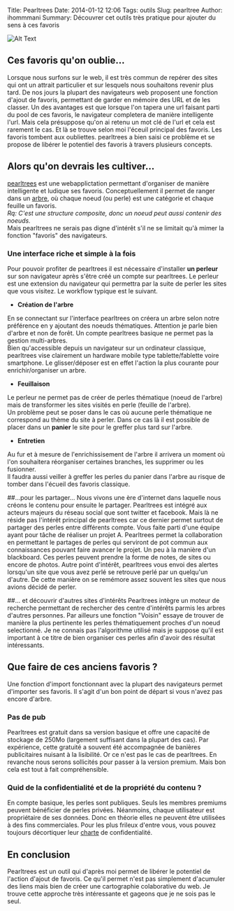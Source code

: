 Title: Pearltrees
Date: 2014-01-12 12:06
Tags: outils
Slug: pearltree
Author: ihommmani
Summary: Découvrer cet outils très pratique pour ajouter du sens à ces favoris

![Alt Text]({filename}/images/pearltrees-logo.jpg)

## Ces favoris qu'on oublie...

Lorsque nous surfons sur le web, il est très commun de repérer des sites qui ont un attrait particulier et sur lesquels nous souhaitons revenir plus tard.
De nos jours la plupart des navigateurs web proposent une fonction d'ajout de favoris, permettant de garder en mémoire des URL et de les classer. 
Un des avantages est que lorsque l'on tapera une url faisant parti du pool de ces favoris, le navigateur completera de manière intelligente l'url.
Mais cela présuppose qu'on ai retenu un mot clé de l'url et cela est rarement le cas. 
Et là se trouve selon moi l'éceuil principal des favoris. Les favoris tombent aux oubliettes.
pearltrees a bien saisi ce problème et se propose de libérer le potentiel des favoris à travers plusieurs concepts.

## Alors qu'on devrais les cultiver...
[pearltrees](http://www.pearltrees.com/ "pearltrees") est une webapplictation permettant d'organiser de manière intelligente et ludique ses favoris.
Conceptuellement il permet de ranger dans un [arbre](http://fr.wikipedia.org/wiki/Arbre_(graphe) "arbre"), où chaque noeud (ou perle) est une catégorie et chaque feuille un favoris.  
*Rq: C'est une structure composite, donc un noeud peut aussi contenir des noeuds.*  
Mais pearltrees ne serais pas digne d'intérêt s'il ne se limitait qu'à mimer la fonction "favoris" des navigateurs.  

### Une interface riche et simple à la fois
Pour pouvoir profiter de pearltrees il est nécessaire d'installer **un perleur** sur son navigateur après s'être créé un compte sur pearltrees. 
Le perleur est une extension du navigateur qui permettra par la suite de perler les sites que vous visitez.
Le workflow typique est le suivant. 

* **Création de l'arbre**

En se connectant sur l'interface pearltrees on créera un arbre selon notre préférence en y ajoutant des noeuds thématiques. Attention je parle bien d'arbre et non de forêt. Un compte pearltrees basique ne permet pas la gestion multi-arbres.  
Bien qu'accessible depuis un navigateur sur un ordinateur classique, pearltrees vise clairement un hardware mobile type tablette/fablette voire smartphone. 
Le glisser/déposer est en effet l'action la plus courante pour enrichir/organiser un arbre. 

* **Feuillaison**

Le perleur ne permet pas de créer de perles thématique (noeud de l'arbre) mais de transformer les sites visités en perle (feuille de l'arbre).  
Un problème peut se poser dans le cas où aucune perle thématique ne correspond au thème du site à perler.
Dans ce cas là il est possible de placer dans un **panier** le site pour le greffer plus tard sur l'arbre.

* **Entretien**

Au fur et à mesure de l'enrichissisement de l'arbre il arrivera un moment où l'on souhaitera réorganiser certaines branches, les supprimer ou les fusionner.  
Il faudra aussi veiller à greffer les perles du panier dans l'arbre au risque de tomber dans l'écueil des favoris classique. 

##...pour les partager...
Nous vivons une ère d'internet dans laquelle nous créons le contenu pour ensuite le partager. Pearltrees est intégré aux acteurs majeurs du réseau social que sont twitter et facebook. Mais là ne réside pas l'intérêt principal de pearltrees car ce dernier permet surtout de partager des perles entre différents compte. 
Vous faite parti d'une équipe ayant pour tâche de réaliser un projet A. 
Pearltrees permet la collaboration en permettant le partages de perles qui serviront de pot commun aux connaissances pouvant faire avancer le projet. Un peu à la manière d'un blackboard. Ces perles peuvent prendre la forme de notes, de sites ou encore de photos.
Autre point d'intérêt, pearltrees vous envoi des alertes lorsqu'un site que vous avez perlé se retrouve perlé par un quelqu'un d'autre. De cette manière on se remémore assez souvent les sites que nous avions décidé de perler.

##... et découvrir d'autres sites d'intérêts
Pearltrees intègre un moteur de recherche permettant de rechercher des centre d'intérêts parmis les arbres d'autres personnes. 
Par ailleurs une fonction "Voisin" essaye de trouver de manière la plus pertinente les perles thématiquement proches d'un noeud selectionné.
Je ne connais pas l'algorithme utilisé mais je suppose qu'il est important à ce titre de bien organiser ces perles afin d'avoir des résultat intéressants.


## Que faire de ces anciens favoris ?
Une fonction d'import fonctionnant avec la plupart des navigateurs permet d'importer ses favoris. 
Il s'agit d'un bon point de départ si vous n'avez pas encore d'arbre.


### Pas de pub
Pearltrees est gratuit dans sa version basique et offre une capacité de stockage de 250Mo (largement suffisant dans la plupart des cas). Par expérience, cette gratuité a souvent été accompagnée de banières publicitaires nuisant à la lisibilité. 
Or ce n'est pas le cas de pearltrees. En revanche nous serons sollicités pour passer à la version premium. Mais bon cela est tout à fait compréhensible.

### Quid de la confidentialité et de la propriété du contenu ?
En compte basique, les perles sont publiques. Seuls les membres premiums peuvent bénéficier de perles privées.
Néanmoins, chaque utilisateur est propriétaire de ses données. Donc en théorie elles ne peuvent être utilisées à des fins commerciales.
Pour les plus frileux d'entre vous, vous pouvez toujours décortiquer leur [charte](http://www.pearltrees.com/info/privacy "privacy") de confidentialité. 

## En conclusion
Pearltrees est un outil qui d'après moi permet de libérer le potentiel de l'action d'ajout de favoris.
Ce qu'il permet n'est pas simplement d'acumuler des liens mais bien de créer une cartographie colaborative du web. 
Je trouve cette approche très intéressante et gageons que je ne sois pas le seul.

